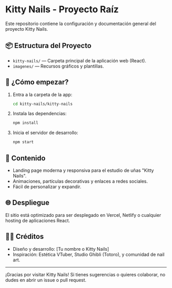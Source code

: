 # Kitty Nails - Proyecto Raíz

Este repositorio contiene la configuración y documentación general del proyecto Kitty Nails.

## 📦 Estructura del Proyecto

- `kitty-nails/` — Carpeta principal de la aplicación web (React).
- `imagenes/` — Recursos gráficos y plantillas.

## 🚀 ¿Cómo empezar?

1. Entra a la carpeta de la app:
   ```bash
   cd kitty-nails/kitty-nails
   ```
2. Instala las dependencias:
   ```bash
   npm install
   ```
3. Inicia el servidor de desarrollo:
   ```bash
   npm start
   ```

## 📁 Contenido
- Landing page moderna y responsiva para el estudio de uñas "Kitty Nails".
- Animaciones, partículas decorativas y enlaces a redes sociales.
- Fácil de personalizar y expandir.

## 🌐 Despliegue
El sitio está optimizado para ser desplegado en Vercel, Netlify o cualquier hosting de aplicaciones React.

## 👩‍🎨 Créditos
- Diseño y desarrollo: [Tu nombre o Kitty Nails]
- Inspiración: Estética VTuber, Studio Ghibli (Totoro), y comunidad de nail art.

---
¡Gracias por visitar Kitty Nails! Si tienes sugerencias o quieres colaborar, no dudes en abrir un issue o pull request.